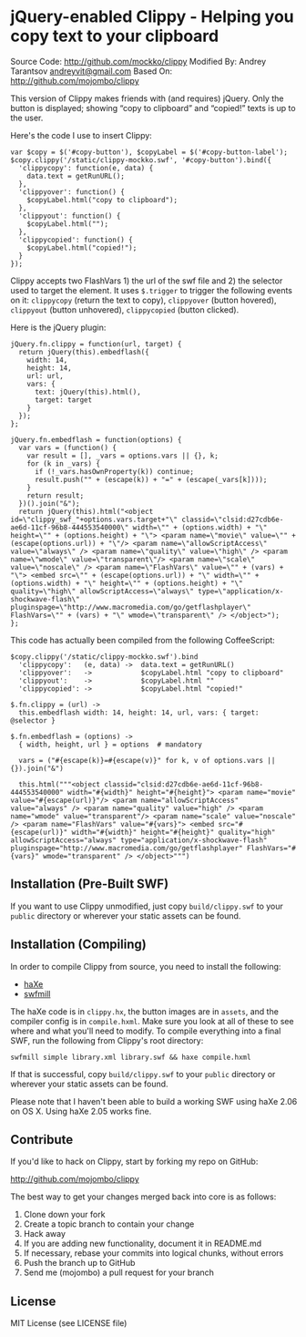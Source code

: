 jQuery-enabled Clippy - Helping you copy text to your clipboard
===============================================================

Source Code: http://github.com/mockko/clippy
Modified By: Andrey Tarantsov <andreyvit@gmail.com>
Based On:    http://github.com/mojombo/clippy

This version of Clippy makes friends with (and requires) jQuery. Only the button is displayed; showing “copy to clipboard” and “copied!” texts is up to the user.

Here's the code I use to insert Clippy:

    var $copy = $('#copy-button'), $copyLabel = $('#copy-button-label');
    $copy.clippy('/static/clippy-mockko.swf', '#copy-button').bind({
      'clippycopy': function(e, data) {
        data.text = getRunURL();
      },
      'clippyover': function() {
        $copyLabel.html("copy to clipboard");
      },
      'clippyout': function() {
        $copyLabel.html("");
      },
      'clippycopied': function() {
        $copyLabel.html("copied!");
      }
    });

Clippy accepts two FlashVars 1) the url of the swf file and 2) the selector used to target the element.  It uses `$.trigger` to trigger the following events on it: `clippycopy` (return the text to copy), `clippyover` (button hovered), `clippyout` (button unhovered), `clippycopied` (button clicked).

Here is the jQuery plugin:

    jQuery.fn.clippy = function(url, target) {
      return jQuery(this).embedflash({
        width: 14,
        height: 14,
        url: url,
        vars: {
          text: jQuery(this).html(),
          target: target
        }
      });
    };

    jQuery.fn.embedflash = function(options) {
      var vars = (function() {
        var result = [], _vars = options.vars || {}, k;
        for (k in _vars) {
          if (!_vars.hasOwnProperty(k)) continue;
          result.push("" + (escape(k)) + "=" + (escape(_vars[k])));
        }
        return result;
      })().join("&");
      return jQuery(this).html("<object id=\"clippy_swf_"+options.vars.target+"\" classid=\"clsid:d27cdb6e-ae6d-11cf-96b8-444553540000\" width=\"" + (options.width) + "\" height=\"" + (options.height) + "\"> <param name=\"movie\" value=\"" + (escape(options.url)) + "\"/> <param name=\"allowScriptAccess\" value=\"always\" /> <param name=\"quality\" value=\"high\" /> <param name=\"wmode\" value=\"transparent\"/> <param name=\"scale\" value=\"noscale\" /> <param name=\"FlashVars\" value=\"" + (vars) + "\"> <embed src=\"" + (escape(options.url)) + "\" width=\"" + (options.width) + "\" height=\"" + (options.height) + "\" quality=\"high\" allowScriptAccess=\"always\" type=\"application/x-shockwave-flash\" pluginspage=\"http://www.macromedia.com/go/getflashplayer\" FlashVars=\"" + (vars) + "\" wmode=\"transparent\" /> </object>");
    };

This code has actually been compiled from the following CoffeeScript:

    $copy.clippy('/static/clippy-mockko.swf').bind
      'clippycopy':   (e, data) ->  data.text = getRunURL()
      'clippyover':   ->            $copyLabel.html "copy to clipboard"
      'clippyout':    ->            $copyLabel.html ""
      'clippycopied': ->            $copyLabel.html "copied!"

    $.fn.clippy = (url) ->
      this.embedflash width: 14, height: 14, url, vars: { target: @selector }

    $.fn.embedflash = (options) ->
      { width, height, url } = options  # mandatory

      vars = ("#{escape(k)}=#{escape(v)}" for k, v of options.vars || {}).join("&")

      this.html("""<object classid="clsid:d27cdb6e-ae6d-11cf-96b8-444553540000" width="#{width}" height="#{height}"> <param name="movie" value="#{escape(url)}"/> <param name="allowScriptAccess" value="always" /> <param name="quality" value="high" /> <param name="wmode" value="transparent"/> <param name="scale" value="noscale" /> <param name="FlashVars" value="#{vars}"> <embed src="#{escape(url)}" width="#{width}" height="#{height}" quality="high" allowScriptAccess="always" type="application/x-shockwave-flash" pluginspage="http://www.macromedia.com/go/getflashplayer" FlashVars="#{vars}" wmode="transparent" /> </object>""")


Installation (Pre-Built SWF)
---------------------------

If you want to use Clippy unmodified, just copy `build/clippy.swf` to your
`public` directory or wherever your static assets can be found.

Installation (Compiling)
------------------------

In order to compile Clippy from source, you need to install the following:

* [haXe](http://haxe.org/)
* [swfmill](http://swfmill.org/)

The haXe code is in `clippy.hx`, the button images are in `assets`, and the
compiler config is in `compile.hxml`. Make sure you look at all of these to
see where and what you'll need to modify. To compile everything into a final
SWF, run the following from Clippy's root directory:

    swfmill simple library.xml library.swf && haxe compile.hxml

If that is successful, copy `build/clippy.swf` to your
`public` directory or wherever your static assets can be found.

Please note that I haven't been able to build a working SWF using haXe 2.06
on OS X. Using haXe 2.05 works fine.

Contribute
----------

If you'd like to hack on Clippy, start by forking my repo on GitHub:

http://github.com/mojombo/clippy

The best way to get your changes merged back into core is as follows:

1. Clone down your fork
1. Create a topic branch to contain your change
1. Hack away
1. If you are adding new functionality, document it in README.md
1. If necessary, rebase your commits into logical chunks, without errors
1. Push the branch up to GitHub
1. Send me (mojombo) a pull request for your branch

License
-------

MIT License (see LICENSE file)
